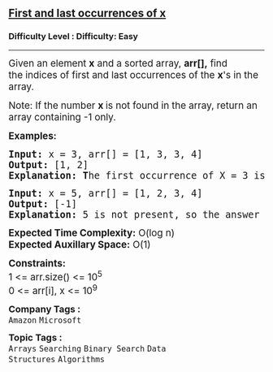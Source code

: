 <h2><a href="https://www.geeksforgeeks.org/problems/first-and-last-occurrences-of-x2041/1?page=1&difficulty%5B%5D=-1&category%5B%5D=Searching&sortBy=submissions">First and last occurrences of x</a></h2><h3>Difficulty Level : Difficulty: Easy</h3><hr><div class="problems_problem_content__Xm_eO"><p><span style="font-size: 14pt;">Given an element <strong>x</strong> and a sorted array, <strong>arr[],</strong> find the&nbsp;</span><span style="font-size: 18.6667px;">indices</span><span style="font-size: 18.6667px;"> of </span><span style="font-size: 18.6667px;">first and last occurrences</span><span style="font-size: 14pt;"> of the </span><strong style="font-size: 14pt;">x</strong><span style="font-size: 14pt;">'s in the array.</span></p>
<p><span style="font-size: 14pt;">Note: If the number <strong>x </strong>is not found in the array, return an array containing -1 only.</span></p>
<p><span style="font-size: 14pt;"><strong>Examples:</strong></span></p>
<pre><span style="font-size: 14pt;"><strong>Input: </strong>x = 3, arr[] = [1, 3, 3, 4]
<strong>Output: </strong>[1, 2]
<strong>Explanation: T</strong>he first occurrence of X = 3 is at index = 1 and the last at index = 2.</span></pre>
<pre><span style="font-size: 14pt;"><strong>Input: </strong>x = 5, arr[] = [1, 2, 3, 4]
<strong>Output: </strong>[-1]
<strong>Explanation: </strong>5 is not present, so the answer is -1.</span></pre>
<p><span style="font-size: 14pt;"><strong>Expected Time Complexity:</strong> O(log n)<br><strong>Expected Auxillary Space</strong><strong style="font-family: -apple-system, BlinkMacSystemFont, 'Segoe UI', Roboto, Oxygen, Ubuntu, Cantarell, 'Open Sans', 'Helvetica Neue', sans-serif;">:</strong><span style="font-family: -apple-system, BlinkMacSystemFont, 'Segoe UI', Roboto, Oxygen, Ubuntu, Cantarell, 'Open Sans', 'Helvetica Neue', sans-serif;"> O(1)</span></span></p>
<p><span style="font-size: 14pt;"><strong>Constraints:&nbsp;</strong><br>1 &lt;= arr.size() &lt;= 10<sup>5</sup>&nbsp;<br>0 &lt;= arr[i], x &lt;= 10<sup>9</sup></span></p></div><p><span style=font-size:18px><strong>Company Tags : </strong><br><code>Amazon</code>&nbsp;<code>Microsoft</code>&nbsp;<br><p><span style=font-size:18px><strong>Topic Tags : </strong><br><code>Arrays</code>&nbsp;<code>Searching</code>&nbsp;<code>Binary Search</code>&nbsp;<code>Data Structures</code>&nbsp;<code>Algorithms</code>&nbsp;